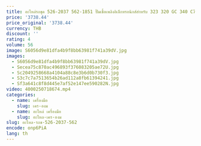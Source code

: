 ```yaml
---
title: อะไหล่รถขุด 526-2037 562-1851 ปั๊มเชื้อเพลิงอิเล็กทรอนิกส์สําหรับ 323 320 GC 340 C7.1 C4.4 C9.3
price: '3738.44'
price_original: '3738.44'
currency: THB
discount: ''
rating: 4
volume: 56
image: S6056d9e81dfa4b9f8bb63981f741a39dV.jpg
images:
  - S6056d9e81dfa4b9f8bb63981f741a39dV.jpg
  - Secea75c870ac496893f376083205ae72U.jpg
  - Sc2049258668a4104a88c8e3b6d0b730f3.jpg
  - S3c7c7a7513654b26ad112a8fb61394241.jpg
  - Sf3a641c8f8d445e7af52e147ee590282N.jpg
video: 4000250718674.mp4
categories:
  - name: เครื่องมือ
    slug: เคร-องม
  - name: อะไหล่ เครื่องมือ
    slug: อะไหล-เคร-องม
slug: อะไหล-รถข-526-2037-562
encode: onp6PiA
lang: th
---
```

  